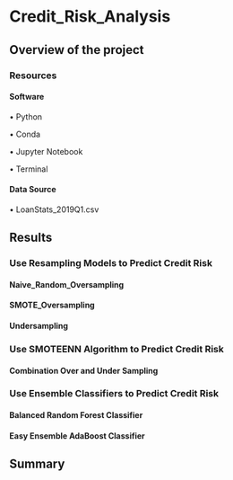 # Credit_Risk_Analysis

## Overview of the project



### Resources

#### Software

• Python

• Conda

• Jupyter Notebook

• Terminal

#### Data Source

• LoanStats_2019Q1.csv

## Results

### Use Resampling Models to Predict Credit Risk

#### Naive_Random_Oversampling


#### SMOTE_Oversampling


#### Undersampling


### Use SMOTEENN Algorithm to Predict Credit Risk

#### Combination Over and Under Sampling


### Use Ensemble Classifiers to Predict Credit Risk


#### Balanced Random Forest Classifier

#### Easy Ensemble AdaBoost Classifier






## Summary
